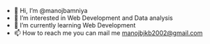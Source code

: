 - 👋 Hi, I’m @manojbamniya
- 👀 I’m interested in Web Development and Data analysis
- 🌱 I’m currently learning Web Development
- 📫 How to reach me you can mail me manojbjkb2002@gmail.com

<!---
manojbamniya/manojbamniya is a ✨ special ✨ repository because its `README.md` (this file) appears on your GitHub profile.
You can click the Preview link to take a look at your changes.
--->
